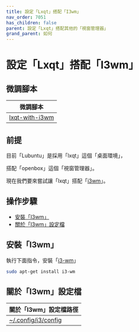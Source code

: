 ```yaml
---
title: 設定「Lxqt」搭配「I3wm」
nav_order: 7051
has_children: false
parent: 設定「Lxqt」搭配其他的「視窗管理器」
grand_parent: 如何
---
```



# 設定「Lxqt」搭配「I3wm」


## 微調腳本

| 微調腳本 |
| --- |
| [lxqt-with-i3wm](https://github.com/samwhelp/lubuntu-adjustment/tree/main/prototype/main/alternative-config/lxqt-with-i3wm/Main) |


## 前提

目前「Lubuntu」是採用「lxqt」這個「桌面環境」，

搭配「openbox」這個「視窗管理器」。

現在我們要來嘗試讓「lxqt」搭配「[i3wm](https://samwhelp.github.io/note-about-lubuntu/read/master/window-manager/i3wm.html)」。


## 操作步驟

* [安裝「I3wm」](#安裝i3wm)
* [關於「I3wm」設定檔](#關於i3wm設定檔)


## 安裝「I3wm」

執行下面指令，安裝「[i3-wm](https://packages.ubuntu.com/noble/i3-wm)」

``` sh
sudo apt-get install i3-wm
```


## 關於「I3wm」設定檔

| 關於「I3wm」設定檔路徑 |
| --- |
| [~/.config/i3/config](https://github.com/samwhelp/lubuntu-adjustment/blob/main/prototype/main/alternative-config/lxqt-with-i3wm/Main/asset/overlay/etc/skel/.config/i3/config) |
